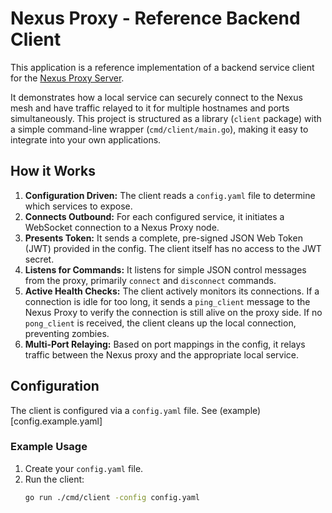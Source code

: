 # Nexus Proxy - Reference Backend Client

This application is a reference implementation of a backend service client for the [Nexus Proxy Server](https://github.com/AtDexters-Lab/nexus-proxy-server).

It demonstrates how a local service can securely connect to the Nexus mesh and have traffic relayed to it for multiple hostnames and ports simultaneously. This project is structured as a library (`client` package) with a simple command-line wrapper (`cmd/client/main.go`), making it easy to integrate into your own applications.

## How it Works

1.  **Configuration Driven:** The client reads a `config.yaml` file to determine which services to expose.
2.  **Connects Outbound:** For each configured service, it initiates a WebSocket connection to a Nexus Proxy node.
3.  **Presents Token:** It sends a complete, pre-signed JSON Web Token (JWT) provided in the config. The client itself has no access to the JWT secret.
4.  **Listens for Commands:** It listens for simple JSON control messages from the proxy, primarily `connect` and `disconnect` commands.
5.  **Active Health Checks:** The client actively monitors its connections. If a connection is idle for too long, it sends a `ping_client` message to the Nexus Proxy to verify the connection is still alive on the proxy side. If no `pong_client` is received, the client cleans up the local connection, preventing zombies.
6.  **Multi-Port Relaying:** Based on port mappings in the config, it relays traffic between the Nexus proxy and the appropriate local service.

## Configuration

The client is configured via a `config.yaml` file.
See (example)[config.example.yaml]

### Example Usage

1.  Create your `config.yaml` file.
2.  Run the client:
    ```bash
    go run ./cmd/client -config config.yaml
    ```